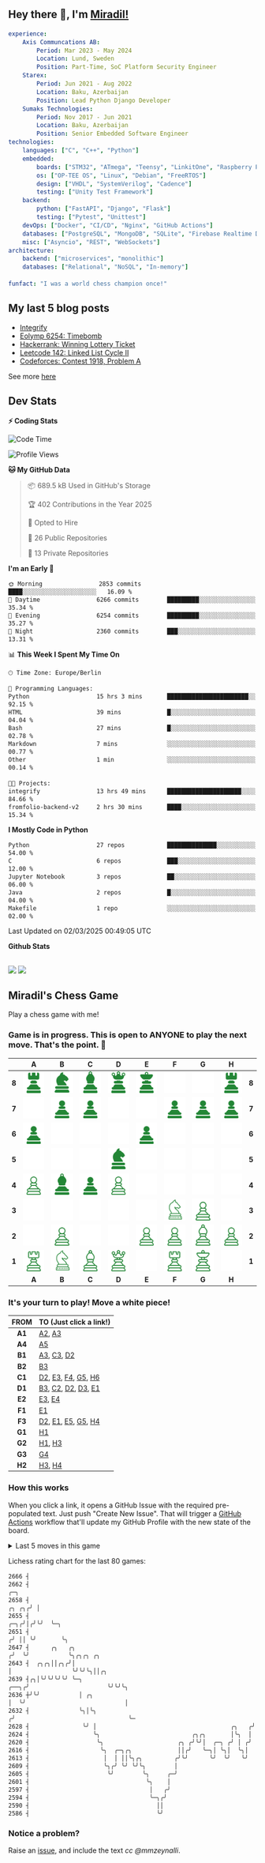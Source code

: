 
## Hey there 👋, I'm [Miradil!](https://github.com/mmzeynalli/)

```yaml
experience:
    Axis Communcations AB:
        Period: Mar 2023 - May 2024
        Location: Lund, Sweden
        Position: Part-Time, SoC Platform Security Engineer
    Starex:
        Period: Jun 2021 - Aug 2022
        Location: Baku, Azerbaijan
        Position: Lead Python Django Developer
    Sumaks Technologies:
        Period: Nov 2017 - Jun 2021
        Location: Baku, Azerbaijan
        Position: Senior Embedded Software Engineer
technologies:
    languages: ["C", "C++", "Python"]
    embedded:
        boards: ["STM32", "ATmega", "Teensy", "LinkitOne", "Raspberry Pi", "BeagleBone Black"]
        os: ["OP-TEE OS", "Linux", "Debian", "FreeRTOS"]
        design: ["VHDL", "SystemVerilog", "Cadence"]
        testing: ["Unity Test Framework"]
    backend:
        python: ["FastAPI", "Django", "Flask"]
        testing: ["Pytest", "Unittest"]
    devOps: ["Docker", "CI/CD", "Nginx", "GitHub Actions"]
    databases: ["PostgreSQL", "MongoDB", "SQLite", "Firebase Realtime DB", "Redis", "RabbitMQ"]
    misc: ["Asyncio", "REST", "WebSockets"]
architecture: 
    backend: ["microservices", "monolithic"]
    databases: ["Relational", "NoSQL", "In-memory"]

funfact: "I was a world chess champion once!"
```

## My last 5 blog posts

<!-- BLOG-POST-LIST:START -->
- [Integrify](https://mmzeynalli.dev/posts/open-sources/integrify/)
- [Eolymp 6254: Timebomb](https://mmzeynalli.dev/posts/dsa/eolymp/6254/)
- [Hackerrank: Winning Lottery Ticket](https://mmzeynalli.dev/posts/dsa/hackerrank/winning-lottery-ticket/)
- [Leetcode 142: Linked List Cycle II](https://mmzeynalli.dev/posts/dsa/leetcode/142/)
- [Codeforces: Contest 1918, Problem A](https://mmzeynalli.dev/posts/dsa/codeforces/1918-a/)
<!-- BLOG-POST-LIST:END -->

See more [here](https://mmzeynalli.dev/posts/)

## Dev Stats

<summary><b>⚡ Coding Stats</b></summary>

<!--START_SECTION:waka-->
![Code Time](http://img.shields.io/badge/Code%20Time-288%20hrs%2040%20mins-blue)

![Profile Views](http://img.shields.io/badge/Profile%20Views-1-blue)

**🐱 My GitHub Data** 

> 📦 689.5 kB Used in GitHub's Storage 
 > 
> 🏆 402 Contributions in the Year 2025
 > 
> 💼 Opted to Hire
 > 
> 📜 26 Public Repositories 
 > 
> 🔑 13 Private Repositories 
 > 
**I'm an Early 🐤** 

```text
🌞 Morning                2853 commits        ████░░░░░░░░░░░░░░░░░░░░░   16.09 % 
🌆 Daytime                6266 commits        █████████░░░░░░░░░░░░░░░░   35.34 % 
🌃 Evening                6254 commits        █████████░░░░░░░░░░░░░░░░   35.27 % 
🌙 Night                  2360 commits        ███░░░░░░░░░░░░░░░░░░░░░░   13.31 % 
```


📊 **This Week I Spent My Time On** 

```text
🕑︎ Time Zone: Europe/Berlin

💬 Programming Languages: 
Python                   15 hrs 3 mins       ███████████████████████░░   92.15 % 
HTML                     39 mins             █░░░░░░░░░░░░░░░░░░░░░░░░   04.04 % 
Bash                     27 mins             █░░░░░░░░░░░░░░░░░░░░░░░░   02.78 % 
Markdown                 7 mins              ░░░░░░░░░░░░░░░░░░░░░░░░░   00.77 % 
Other                    1 min               ░░░░░░░░░░░░░░░░░░░░░░░░░   00.14 % 

🐱‍💻 Projects: 
integrify                13 hrs 49 mins      █████████████████████░░░░   84.66 % 
fromfolio-backend-v2     2 hrs 30 mins       ████░░░░░░░░░░░░░░░░░░░░░   15.34 % 
```

**I Mostly Code in Python** 

```text
Python                   27 repos            ██████████████░░░░░░░░░░░   54.00 % 
C                        6 repos             ███░░░░░░░░░░░░░░░░░░░░░░   12.00 % 
Jupyter Notebook         3 repos             ██░░░░░░░░░░░░░░░░░░░░░░░   06.00 % 
Java                     2 repos             █░░░░░░░░░░░░░░░░░░░░░░░░   04.00 % 
Makefile                 1 repo              ░░░░░░░░░░░░░░░░░░░░░░░░░   02.00 % 
```




 Last Updated on 02/03/2025 00:49:05 UTC
<!--END_SECTION:waka-->

<summary><b> Github Stats</b></summary>

<br />

<p float="left">
<img height="180em" src="https://github-readme-stats.vercel.app/api?username=mmzeynalli&show_icons=true&hide_border=true&&count_private=true&include_all_commits=true&theme=dark" />
<img height="180em" src="https://github-readme-stats.vercel.app/api/top-langs/?username=mmzeynalli&exclude_repo=STM32-Projects,Qistkit-Summer-School-2020&show_icons=true&hide_border=true&layout=compact&theme=dark&langs_count=6"/>
</p>

## Miradil's Chess Game

Play a chess game with me!

### **Game is in progress.** This is open to ANYONE to play the next move. That's the point. :wave: 

<!-- BEGIN CHESS BOARD -->
|       |                   A                    |                   B                    |                   C                    |                   D                    |                   E                    |                   F                    |                   G                    |                   H                    |       |
| ----- | :------------------------------------: | :------------------------------------: | :------------------------------------: | :------------------------------------: | :------------------------------------: | :------------------------------------: | :------------------------------------: | :------------------------------------: | :---: |
| **8** | <img src="img/black/r.png" width=50px> | <img src="img/black/n.png" width=50px> | <img src="img/black/b.png" width=50px> | <img src="img/black/q.png" width=50px> | <img src="img/black/k.png" width=50px> |  <img src="img/blank.png" width=50px>  |  <img src="img/blank.png" width=50px>  | <img src="img/black/r.png" width=50px> | **8** |
| **7** |  <img src="img/blank.png" width=50px>  | <img src="img/black/p.png" width=50px> | <img src="img/black/p.png" width=50px> |  <img src="img/blank.png" width=50px>  |  <img src="img/blank.png" width=50px>  | <img src="img/black/p.png" width=50px> | <img src="img/black/p.png" width=50px> | <img src="img/black/p.png" width=50px> | **7** |
| **6** | <img src="img/black/p.png" width=50px> |  <img src="img/blank.png" width=50px>  |  <img src="img/blank.png" width=50px>  |  <img src="img/blank.png" width=50px>  | <img src="img/black/p.png" width=50px> |  <img src="img/blank.png" width=50px>  |  <img src="img/blank.png" width=50px>  |  <img src="img/blank.png" width=50px>  | **6** |
| **5** |  <img src="img/blank.png" width=50px>  |  <img src="img/blank.png" width=50px>  |  <img src="img/blank.png" width=50px>  | <img src="img/black/n.png" width=50px> |  <img src="img/blank.png" width=50px>  |  <img src="img/blank.png" width=50px>  |  <img src="img/blank.png" width=50px>  |  <img src="img/blank.png" width=50px>  | **5** |
| **4** | <img src="img/white/p.png" width=50px> | <img src="img/black/b.png" width=50px> | <img src="img/black/p.png" width=50px> | <img src="img/white/p.png" width=50px> |  <img src="img/blank.png" width=50px>  |  <img src="img/blank.png" width=50px>  |  <img src="img/blank.png" width=50px>  |  <img src="img/blank.png" width=50px>  | **4** |
| **3** |  <img src="img/blank.png" width=50px>  |  <img src="img/blank.png" width=50px>  |  <img src="img/blank.png" width=50px>  |  <img src="img/blank.png" width=50px>  |  <img src="img/blank.png" width=50px>  | <img src="img/white/n.png" width=50px> | <img src="img/white/p.png" width=50px> |  <img src="img/blank.png" width=50px>  | **3** |
| **2** |  <img src="img/blank.png" width=50px>  | <img src="img/white/p.png" width=50px> |  <img src="img/blank.png" width=50px>  |  <img src="img/blank.png" width=50px>  | <img src="img/white/p.png" width=50px> | <img src="img/white/p.png" width=50px> | <img src="img/white/b.png" width=50px> | <img src="img/white/p.png" width=50px> | **2** |
| **1** | <img src="img/white/r.png" width=50px> | <img src="img/white/n.png" width=50px> | <img src="img/white/b.png" width=50px> | <img src="img/white/q.png" width=50px> |  <img src="img/blank.png" width=50px>  | <img src="img/white/r.png" width=50px> | <img src="img/white/k.png" width=50px> |  <img src="img/blank.png" width=50px>  | **1** |
|       |                 **A**                  |                 **B**                  |                 **C**                  |                 **D**                  |                 **E**                  |                 **F**                  |                 **G**                  |                 **H**                  |       |
<!-- END CHESS BOARD -->

### It's your turn to play! Move a <!-- BEGIN TURN -->white<!-- END TURN --> piece!
<!-- BEGIN MOVES LIST -->
|  FROM  | TO (Just click a link!)                                                                                                                                                                                                                                                                                                                                                                                                                                                                                                                                                                                                                                                                                                                                                                                                                                                                                                                                                                                                                          |
| :----: | :----------------------------------------------------------------------------------------------------------------------------------------------------------------------------------------------------------------------------------------------------------------------------------------------------------------------------------------------------------------------------------------------------------------------------------------------------------------------------------------------------------------------------------------------------------------------------------------------------------------------------------------------------------------------------------------------------------------------------------------------------------------------------------------------------------------------------------------------------------------------------------------------------------------------------------------------------------------------------------------------------------------------------------------------- |
| **A1** | [A2](https://github.com/mmzeynalli/mmzeynalli/issues/new?body=Please+do+not+change+the+title.+Just+click+%22Submit+new+issue%22.+You+don%27t+need+to+do+anything+else+%3AD&title=Chess%3A+Move+A1+to+A2), [A3](https://github.com/mmzeynalli/mmzeynalli/issues/new?body=Please+do+not+change+the+title.+Just+click+%22Submit+new+issue%22.+You+don%27t+need+to+do+anything+else+%3AD&title=Chess%3A+Move+A1+to+A3)                                                                                                                                                                                                                                                                                                                                                                                                                                                                                                                                                                                                                               |
| **A4** | [A5](https://github.com/mmzeynalli/mmzeynalli/issues/new?body=Please+do+not+change+the+title.+Just+click+%22Submit+new+issue%22.+You+don%27t+need+to+do+anything+else+%3AD&title=Chess%3A+Move+A4+to+A5)                                                                                                                                                                                                                                                                                                                                                                                                                                                                                                                                                                                                                                                                                                                                                                                                                                         |
| **B1** | [A3](https://github.com/mmzeynalli/mmzeynalli/issues/new?body=Please+do+not+change+the+title.+Just+click+%22Submit+new+issue%22.+You+don%27t+need+to+do+anything+else+%3AD&title=Chess%3A+Move+B1+to+A3), [C3](https://github.com/mmzeynalli/mmzeynalli/issues/new?body=Please+do+not+change+the+title.+Just+click+%22Submit+new+issue%22.+You+don%27t+need+to+do+anything+else+%3AD&title=Chess%3A+Move+B1+to+C3), [D2](https://github.com/mmzeynalli/mmzeynalli/issues/new?body=Please+do+not+change+the+title.+Just+click+%22Submit+new+issue%22.+You+don%27t+need+to+do+anything+else+%3AD&title=Chess%3A+Move+B1+to+D2)                                                                                                                                                                                                                                                                                                                                                                                                                     |
| **B2** | [B3](https://github.com/mmzeynalli/mmzeynalli/issues/new?body=Please+do+not+change+the+title.+Just+click+%22Submit+new+issue%22.+You+don%27t+need+to+do+anything+else+%3AD&title=Chess%3A+Move+B2+to+B3)                                                                                                                                                                                                                                                                                                                                                                                                                                                                                                                                                                                                                                                                                                                                                                                                                                         |
| **C1** | [D2](https://github.com/mmzeynalli/mmzeynalli/issues/new?body=Please+do+not+change+the+title.+Just+click+%22Submit+new+issue%22.+You+don%27t+need+to+do+anything+else+%3AD&title=Chess%3A+Move+C1+to+D2), [E3](https://github.com/mmzeynalli/mmzeynalli/issues/new?body=Please+do+not+change+the+title.+Just+click+%22Submit+new+issue%22.+You+don%27t+need+to+do+anything+else+%3AD&title=Chess%3A+Move+C1+to+E3), [F4](https://github.com/mmzeynalli/mmzeynalli/issues/new?body=Please+do+not+change+the+title.+Just+click+%22Submit+new+issue%22.+You+don%27t+need+to+do+anything+else+%3AD&title=Chess%3A+Move+C1+to+F4), [G5](https://github.com/mmzeynalli/mmzeynalli/issues/new?body=Please+do+not+change+the+title.+Just+click+%22Submit+new+issue%22.+You+don%27t+need+to+do+anything+else+%3AD&title=Chess%3A+Move+C1+to+G5), [H6](https://github.com/mmzeynalli/mmzeynalli/issues/new?body=Please+do+not+change+the+title.+Just+click+%22Submit+new+issue%22.+You+don%27t+need+to+do+anything+else+%3AD&title=Chess%3A+Move+C1+to+H6) |
| **D1** | [B3](https://github.com/mmzeynalli/mmzeynalli/issues/new?body=Please+do+not+change+the+title.+Just+click+%22Submit+new+issue%22.+You+don%27t+need+to+do+anything+else+%3AD&title=Chess%3A+Move+D1+to+B3), [C2](https://github.com/mmzeynalli/mmzeynalli/issues/new?body=Please+do+not+change+the+title.+Just+click+%22Submit+new+issue%22.+You+don%27t+need+to+do+anything+else+%3AD&title=Chess%3A+Move+D1+to+C2), [D2](https://github.com/mmzeynalli/mmzeynalli/issues/new?body=Please+do+not+change+the+title.+Just+click+%22Submit+new+issue%22.+You+don%27t+need+to+do+anything+else+%3AD&title=Chess%3A+Move+D1+to+D2), [D3](https://github.com/mmzeynalli/mmzeynalli/issues/new?body=Please+do+not+change+the+title.+Just+click+%22Submit+new+issue%22.+You+don%27t+need+to+do+anything+else+%3AD&title=Chess%3A+Move+D1+to+D3), [E1](https://github.com/mmzeynalli/mmzeynalli/issues/new?body=Please+do+not+change+the+title.+Just+click+%22Submit+new+issue%22.+You+don%27t+need+to+do+anything+else+%3AD&title=Chess%3A+Move+D1+to+E1) |
| **E2** | [E3](https://github.com/mmzeynalli/mmzeynalli/issues/new?body=Please+do+not+change+the+title.+Just+click+%22Submit+new+issue%22.+You+don%27t+need+to+do+anything+else+%3AD&title=Chess%3A+Move+E2+to+E3), [E4](https://github.com/mmzeynalli/mmzeynalli/issues/new?body=Please+do+not+change+the+title.+Just+click+%22Submit+new+issue%22.+You+don%27t+need+to+do+anything+else+%3AD&title=Chess%3A+Move+E2+to+E4)                                                                                                                                                                                                                                                                                                                                                                                                                                                                                                                                                                                                                               |
| **F1** | [E1](https://github.com/mmzeynalli/mmzeynalli/issues/new?body=Please+do+not+change+the+title.+Just+click+%22Submit+new+issue%22.+You+don%27t+need+to+do+anything+else+%3AD&title=Chess%3A+Move+F1+to+E1)                                                                                                                                                                                                                                                                                                                                                                                                                                                                                                                                                                                                                                                                                                                                                                                                                                         |
| **F3** | [D2](https://github.com/mmzeynalli/mmzeynalli/issues/new?body=Please+do+not+change+the+title.+Just+click+%22Submit+new+issue%22.+You+don%27t+need+to+do+anything+else+%3AD&title=Chess%3A+Move+F3+to+D2), [E1](https://github.com/mmzeynalli/mmzeynalli/issues/new?body=Please+do+not+change+the+title.+Just+click+%22Submit+new+issue%22.+You+don%27t+need+to+do+anything+else+%3AD&title=Chess%3A+Move+F3+to+E1), [E5](https://github.com/mmzeynalli/mmzeynalli/issues/new?body=Please+do+not+change+the+title.+Just+click+%22Submit+new+issue%22.+You+don%27t+need+to+do+anything+else+%3AD&title=Chess%3A+Move+F3+to+E5), [G5](https://github.com/mmzeynalli/mmzeynalli/issues/new?body=Please+do+not+change+the+title.+Just+click+%22Submit+new+issue%22.+You+don%27t+need+to+do+anything+else+%3AD&title=Chess%3A+Move+F3+to+G5), [H4](https://github.com/mmzeynalli/mmzeynalli/issues/new?body=Please+do+not+change+the+title.+Just+click+%22Submit+new+issue%22.+You+don%27t+need+to+do+anything+else+%3AD&title=Chess%3A+Move+F3+to+H4) |
| **G1** | [H1](https://github.com/mmzeynalli/mmzeynalli/issues/new?body=Please+do+not+change+the+title.+Just+click+%22Submit+new+issue%22.+You+don%27t+need+to+do+anything+else+%3AD&title=Chess%3A+Move+G1+to+H1)                                                                                                                                                                                                                                                                                                                                                                                                                                                                                                                                                                                                                                                                                                                                                                                                                                         |
| **G2** | [H1](https://github.com/mmzeynalli/mmzeynalli/issues/new?body=Please+do+not+change+the+title.+Just+click+%22Submit+new+issue%22.+You+don%27t+need+to+do+anything+else+%3AD&title=Chess%3A+Move+G2+to+H1), [H3](https://github.com/mmzeynalli/mmzeynalli/issues/new?body=Please+do+not+change+the+title.+Just+click+%22Submit+new+issue%22.+You+don%27t+need+to+do+anything+else+%3AD&title=Chess%3A+Move+G2+to+H3)                                                                                                                                                                                                                                                                                                                                                                                                                                                                                                                                                                                                                               |
| **G3** | [G4](https://github.com/mmzeynalli/mmzeynalli/issues/new?body=Please+do+not+change+the+title.+Just+click+%22Submit+new+issue%22.+You+don%27t+need+to+do+anything+else+%3AD&title=Chess%3A+Move+G3+to+G4)                                                                                                                                                                                                                                                                                                                                                                                                                                                                                                                                                                                                                                                                                                                                                                                                                                         |
| **H2** | [H3](https://github.com/mmzeynalli/mmzeynalli/issues/new?body=Please+do+not+change+the+title.+Just+click+%22Submit+new+issue%22.+You+don%27t+need+to+do+anything+else+%3AD&title=Chess%3A+Move+H2+to+H3), [H4](https://github.com/mmzeynalli/mmzeynalli/issues/new?body=Please+do+not+change+the+title.+Just+click+%22Submit+new+issue%22.+You+don%27t+need+to+do+anything+else+%3AD&title=Chess%3A+Move+H2+to+H4)                                                                                                                                                                                                                                                                                                                                                                                                                                                                                                                                                                                                                               |
<!-- END MOVES LIST -->

### How this works

When you click a link, it opens a GitHub Issue with the required pre-populated text. Just push "Create New Issue". That will trigger a [GitHub Actions](https://github.blog/2020-07-03-github-action-hero-casey-lee/#getting-started-with-github-actions) workflow that'll update my GitHub Profile  with the new state of the board.

<details>
  <summary>Last 5 moves in this game</summary>
<!-- BEGIN LAST MOVES -->

|     Move     | Author                                        |
| :----------: | :-------------------------------------------- |
| `F8` to `B4` | [ @mmzeynalli](https://github.com/mmzeynalli) |
| `Start game` | [ @marcizhu](https://github.com/marcizhu)     |

<!-- END LAST MOVES -->
</details>

<!-- START_RATING_GRAPH:lichess -->
Lichess rating chart for the last 80 games:

```ascii
2666 ┤
2662 ┤                                                                                 ╭─╮
2658 ┤                                                                           ╭╮ ╭╮╭╯ │
2655 ┤                                                                       ╭─╮╭╯│╭╯╰╯  ╰─╮
2651 ┤                                                                      ╭╯ ││ ╰╯       ╰╮
2647 ┤      ╭╮   ╭╮                                                        ╭╯  ╰╯           ╰╮╭╮╭╮ ╭╮
2643 ┤  ╭╮╭╮││╭╮╭╯│                                                        │                 ╰╯╰╯╰╮││╭╮
2639 ┤╭╮│╰╯╰╯╰╯╰╯ ╰─╮                                                 ╭──╮╭╯                      ╰╯╰╯╰╮
2636 ┼╯╰╯           │ ╭╮                                              │  ╰╯                            │
2632 ┤              ╰╮│╰╮                                            ╭╯                                ╰─
2628 ┤               ╰╯ │                                      ╭╮   ╭╯
2624 ┤                  ╰╮                          ╭╮╭╮       │╰╮  │
2620 ┤                   ╰╮                     ╭╮ ╭╯╰╯│  ╭─╮ ╭╯ │ ╭╯
2616 ┤                    ╰╮  ╭─╮╭╮             ││╭╯   ╰─╮│ ╰╮│  ╰╮│
2613 ┤                     │  │ ││╰╮╭╮         ╭╯╰╯      ╰╯  ╰╯   ╰╯
2609 ┤                     ╰╮╭╯ ╰╯ ╰╯╰╮        │
2605 ┤                      ╰╯        ╰╮     ╭─╯
2601 ┤                                 ╰╮    │
2597 ┤                                  │   ╭╯
2594 ┤                                  ╰─╮╭╯
2590 ┤                                    ││
2586 ┤                                    ╰╯
```
<!-- END_RATING_GRAPH:lichess -->

### Notice a problem?

Raise an [issue](https://github.com/mmzeynalli/mmzeynalli/issues), and include the text _cc @mmzeynalli_.
